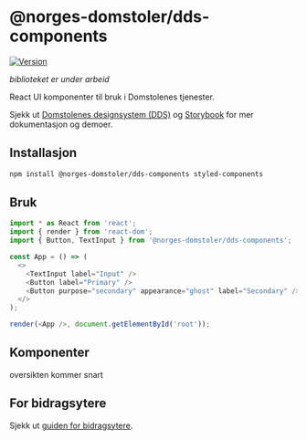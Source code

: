 # @norges-domstoler/dds-components

[![Version](https://img.shields.io/npm/v/@norges-domstoler/dds-components)](https://www.npmjs.com/package/@norges-domstoler/dds-components)

_biblioteket er under arbeid_

React UI komponenter til bruk i Domstolenes tjenester.

Sjekk ut [Domstolenes designsystem (DDS)](https://design.domstol.no/) og [Storybook](https://domstolene.github.io/designsystem) for mer dokumentasjon og demoer.

## Installasjon

```sh
npm install @norges-domstoler/dds-components styled-components
```

## Bruk

```js
import * as React from 'react';
import { render } from 'react-dom';
import { Button, TextInput } from '@norges-domstoler/dds-components';

const App = () => (
  <>
    <TextInput label="Input" />
    <Button label="Primary" />
    <Button purpose="secondary" appearance="ghost" label="Secondary" />
  </>
);

render(<App />, document.getElementById('root'));
```

## Komponenter

oversikten kommer snart

## For bidragsytere

Sjekk ut [guiden for bidragsytere](https://design.domstol.no/987b33f71/p/34c962-bidra/b/3611d5).
